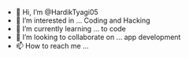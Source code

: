 - 👋 Hi, I’m @HardikTyagi05
- 👀 I’m interested in ... Coding and Hacking
- 🌱 I’m currently learning ... to code
- 💞️ I’m looking to collaborate on ... app development 
- 📫 How to reach me ...

<!---
HardikTyagi05/HardikTyagi05 is a ✨ special ✨ repository because its `README.md` (this file) appears on your GitHub profile.
You can click the Preview link to take a look at your changes.
--->
